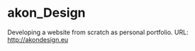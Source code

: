 # akon_Design

Developing a website from scratch as personal portfolio.
URL: <a href="http://akondesign.eu">http://akondesign.eu</a>

